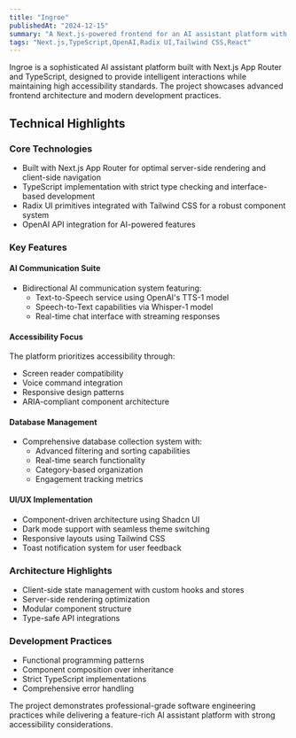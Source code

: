 ```yaml
---
title: "Ingroe"
publishedAt: "2024-12-15"
summary: "A Next.js-powered frontend for an AI assistant platform with advanced accessibility features, real-time chat capabilities, and comprehensive database management"
tags: "Next.js,TypeScript,OpenAI,Radix UI,Tailwind CSS,React"
---
```


Ingroe is a sophisticated AI assistant platform built with Next.js App Router and TypeScript, designed to provide intelligent interactions while maintaining high accessibility standards. The project showcases advanced frontend architecture and modern development practices.

## Technical Highlights

### Core Technologies
- Built with Next.js App Router for optimal server-side rendering and client-side navigation
- TypeScript implementation with strict type checking and interface-based development
- Radix UI primitives integrated with Tailwind CSS for a robust component system
- OpenAI API integration for AI-powered features

### Key Features

#### AI Communication Suite
- Bidirectional AI communication system featuring:
  - Text-to-Speech service using OpenAI's TTS-1 model
  - Speech-to-Text capabilities via Whisper-1 model
  - Real-time chat interface with streaming responses

#### Accessibility Focus
The platform prioritizes accessibility through:
- Screen reader compatibility
- Voice command integration
- Responsive design patterns
- ARIA-compliant component architecture

#### Database Management
- Comprehensive database collection system with:
  - Advanced filtering and sorting capabilities
  - Real-time search functionality
  - Category-based organization
  - Engagement tracking metrics

#### UI/UX Implementation
- Component-driven architecture using Shadcn UI
- Dark mode support with seamless theme switching
- Responsive layouts using Tailwind CSS
- Toast notification system for user feedback

### Architecture Highlights
- Client-side state management with custom hooks and stores
- Server-side rendering optimization
- Modular component structure
- Type-safe API integrations

### Development Practices
- Functional programming patterns
- Component composition over inheritance
- Strict TypeScript implementations
- Comprehensive error handling

The project demonstrates professional-grade software engineering practices while delivering a feature-rich AI assistant platform with strong accessibility considerations.
